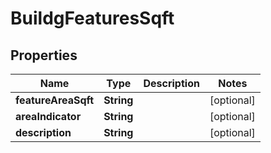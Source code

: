 
# BuildgFeaturesSqft

## Properties
Name | Type | Description | Notes
------------ | ------------- | ------------- | -------------
**featureAreaSqft** | **String** |  |  [optional]
**areaIndicator** | **String** |  |  [optional]
**description** | **String** |  |  [optional]



